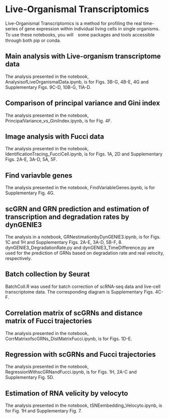 # Live-Organismal Transcriptomics
Live-Organismal Transcriptomics is a method for profiling the real time-series of gene expression within individual living cells in single organisms. To use these notebooks, you will　some packages and tools accessible through both pip or conda.

## Main analysis with Live-organism transcriptome data
The analysis presented in the notebook, AnalysisofLiveOrganismalData.ipynb, is for Figs. 3B-G, 4B-E, 4G and Supplementary Figs. 9C-D, 10B-G, 11A-D.

## Comparison of principal variance and Gini index
The analysis presented in the notebook, PrincipalVariance_vs_GiniIndex.ipynb, is for Fig. 4F.

## Image analysis with Fucci data
The analysis presented in the notebook, IdentificationTracing_FucciCell.ipynb, is for Figs. 1A, 2D and Supplementary Figs. 2A-E, 3A-D, 5A, 5F.

## Find variavble genes
The analysis presented in the notebook, FindVariableGenes.ipynb, is for Supplementary Fig. 4G.

## scGRN and GRN prediction and estimation of transcription and degradation rates by dynGENIE3
The analysis in a notebook, GRNestimationbyDynGENIE3.ipynb, is for Figs. 1C and 1H and Supplementary Figs. 2A-E, 3A-D, 5B-F, 8.
dynGENIE3_DegradationRate.py and dynGENIE3_TimeDifference.py are used for the prediction of GRNs based on degradation rate and real velocity, respectively.

## Batch collection by Seurat
BatchColl.R was used for batch correction of scRNA-seq data and live-cell transcriptome data. The corresponding diagram is Supplementary Figs. 4C-F.

## Correlation matrix of scGRNs and distance matrix of Fucci trajectories
The analysis presented in the notebook, CorrMatrixofscGRNs_DistMatrixFucci.ipynb, is for Figs. 1D-E.

## Regression with scGRNs and Fucci trajectories
The analysis presented in the notebook, RegressionWithscGRNandFucci.ipynb, is for Figs. 1H, 2A-C and Supplementary Fig. 5D.

## Estimation of RNA velicity by velocyto
The analysis presented in the notebook, tSNEembedding_Velocyto.ipynb, is for Fig. 1H and Supplementary Fig. 7.

